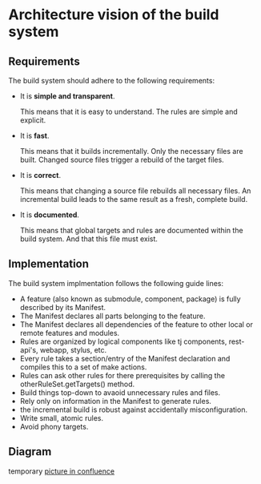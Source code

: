 # Architecture vision of the build system

## Requirements

The build system should adhere to the following requirements:

+ It is __simple and transparent__.

  This means that it is easy to understand. The rules are simple and
  explicit.

+ It is __fast__.

  This means that it builds incrementally. Only the necessary files are
  built. Changed source files trigger a rebuild of the target files.

+ It is __correct__.

  This means that changing a source file rebuilds all necessary files. An incremental
  build leads to the same result as a fresh, complete build.

+ It is __documented__.

  This means that global targets and rules are documented within the build
  system. And that this file must exist.

## Implementation

The build system implmentation follows the following guide lines:

+ A feature (also known as submodule, component, package) is fully
  described by its Manifest.
+ The Manifest declares all parts belonging to the feature.
+ The Manifest declares all dependencies of the feature to other
  local or remote features and modules.
+ Rules are organized by logical components like tj components,
  rest-api's, webapp, stylus, etc.
+ Every rule takes a section/entry of the Manifest declaration and
  compiles this to a set of make actions.
+ Rules can ask other rules for there prerequisites by calling the
  otherRuleSet.getTargets() method.
+ Build things top-down to avaoid unnecessary rules and files.
+ Rely only on information in the Manifest to generate rules.
+ the incremental build is robust against accidentally misconfiguration.
+ Write small, atomic rules.
+ Avoid phony targets.

## Diagram

temporary [picture in confluence](https://confluence.actano.de/display/RX/Architecture+vision)

